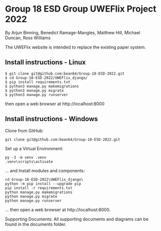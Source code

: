 Group 18 ESD Group UWEFlix Project 2022
===============================

By Arjun Binning, Benedict Ramage-Mangles, Matthew Hill, Michael Duncan, Ross Williams

The UWEFlix website is intended to replace the existing paper system.

Install instructions - Linux
-----
```
$ git clone git@github.com:bean64/Group-18-ESD-2022.git
$ cd Group-18-ESD-2022/UWEFlix_django/
$ pip install requirements.txt
$ python3 manage.py makemigrations
$ python3 manage.py migrate
$ python3 manage.py runserver
```
then open a web browser at http://localhost:8000

Install instructions - Windows
-----
Clone from GitHub:
```
git clone git@github.com:bean64/Group-18-ESD-2022.git
```
Set up a Virtual Environment:
```
py -3 -m venv .venv
.venv\scripts\activate
```
... and Install modules and components:
``` 
cd Group-18-ESD-2022\UWEFlix_django\
python -m pip install --upgrade pip
pip install -r requirements.txt
python manage.py makemigrations
python manage.py migrate
python manage.py runserver
```
... then open a web browser at http://localhost:8000.

Supporting Documents:
All supporting documents and diagrams can be found in the documents folder.
